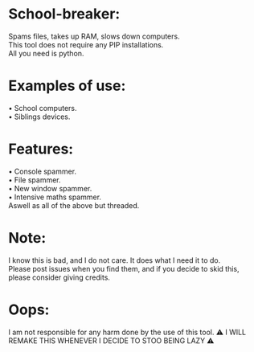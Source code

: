 # School-breaker:
Spams files, takes up RAM, slows down computers.<br/>
This tool does not require any PIP installations.<br/>
All you need is python.
# Examples of use:
• School computers.<br/>
• Siblings devices.
# Features:
• Console spammer.<br/>
• File spammer.<br/>
• New window spammer.<br/>
• Intensive maths spammer.<br/>
Aswell as all of the above but threaded.
# Note:
I know this is bad, and I do not care. It does what I need it to do.<br/>
Please post issues when you find them, and if you decide to skid this, please consider giving credits.
# Oops:
I am not responsible for any harm done by the use of this tool.
⚠️ I WILL REMAKE THIS WHENEVER I DECIDE TO STOO BEING LAZY ⚠️
